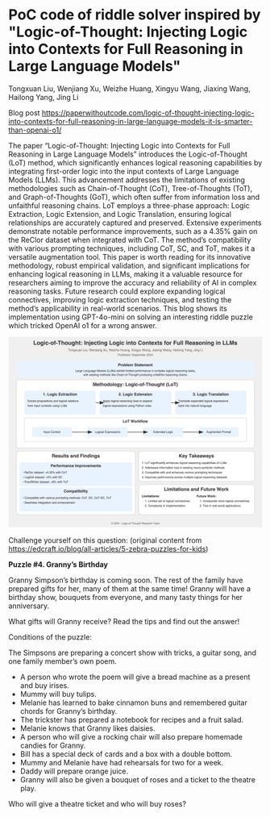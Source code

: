 # PoC code of riddle solver inspired by "Logic-of-Thought: Injecting Logic into Contexts for Full Reasoning in Large Language Models"

Tongxuan Liu, Wenjiang Xu, Weizhe Huang, Xingyu Wang, Jiaxing Wang, Hailong Yang, Jing Li

Blog post <https://paperwithoutcode.com/logic-of-thought-injecting-logic-into-contexts-for-full-reasoning-in-large-language-models-it-is-smarter-than-openai-o1/>

The paper “Logic-of-Thought: Injecting Logic into Contexts for Full Reasoning in Large Language Models” introduces the Logic-of-Thought (LoT) method, which significantly enhances logical reasoning capabilities by integrating first-order logic into the input contexts of Large Language Models (LLMs). This advancement addresses the limitations of existing methodologies such as Chain-of-Thought (CoT), Tree-of-Thoughts (ToT), and Graph-of-Thoughts (GoT), which often suffer from information loss and unfaithful reasoning chains. LoT employs a three-phase approach: Logic Extraction, Logic Extension, and Logic Translation, ensuring logical relationships are accurately captured and preserved. Extensive experiments demonstrate notable performance improvements, such as a 4.35% gain on the ReClor dataset when integrated with CoT. The method’s compatibility with various prompting techniques, including CoT, SC, and ToT, makes it a versatile augmentation tool. This paper is worth reading for its innovative methodology, robust empirical validation, and significant implications for enhancing logical reasoning in LLMs, making it a valuable resource for researchers aiming to improve the accuracy and reliability of AI in complex reasoning tasks. Future research could explore expanding logical connectives, improving logic extraction techniques, and testing the method’s applicability in real-world scenarios. This blog shows its implementation using GPT-4o-mini on solving an interesting riddle puzzle which tricked OpenAI o1 for a wrong answer.

![Poster](logic-of-thought-infographic-redesigned-reduced.png)

Challenge yourself on this question: (original content from <https://edcraft.io/blog/all-articles/5-zebra-puzzles-for-kids>)

**Puzzle #4. Granny’s Birthday**

Granny Simpson’s birthday is coming soon. The rest of the family have prepared gifts for her, many of them at the same time! Granny will have a birthday show, bouquets from everyone, and many tasty things for her anniversary.

What gifts will Granny receive? Read the tips and find out the answer!

Conditions of the puzzle:

The Simpsons are preparing a concert show with tricks, a guitar song, and one family member’s own poem.
* A person who wrote the poem will give a bread machine as a present and buy irises.
* Mummy will buy tulips.
* Melanie has learned to bake cinnamon buns and remembered guitar chords for Granny’s birthday.
* The trickster has prepared a notebook for recipes and a fruit salad.
* Melanie knows that Granny likes daisies.
* A person who will give a rocking chair will also prepare homemade candies for Granny.
* Bill has a special deck of cards and a box with a double bottom.
* Mummy and Melanie have had rehearsals for two for a week.
* Daddy will prepare orange juice.
* Granny will also be given a bouquet of roses and a ticket to the theatre play.

Who will give a theatre ticket and who will buy roses?
